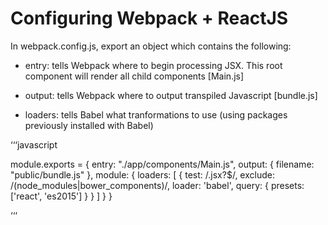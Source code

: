 # Configuring Webpack + ReactJS

In webpack.config.js, export an object which contains the following:

* entry: tells Webpack where to begin processing JSX.  This root component will
  render all child components [Main.js]
  
* output: tells Webpack where to output transpiled Javascript [bundle.js]

* loaders: tells Babel what tranformations to use (using packages previously
  installed with Babel)
 
‘‘‘javascript

module.exports = {
    entry: "./app/components/Main.js",
    output: {
        filename: "public/bundle.js"
    },
    module: {
        loaders: [
            {
                test: /\.jsx?$/,
                exclude: /(node_modules|bower_components)/,
                loader: 'babel',
                query: {
                    presets: ['react', 'es2015']
                }
            }
        ]
    }
}

‘‘‘
